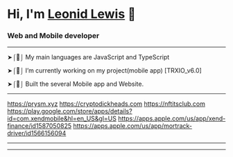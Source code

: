 # Hi, I'm [Leonid Lewis](https://www.linkedin.com/in/leonid-lewis-8b985721b) 👋 

### Web and Mobile developer

---
➤⌠🧻⌡ My main languages are JavaScript and TypeScript

➤⌠🔭⌡ I’m currently working on my project(mobile app) [TRXIO_v6.0]

➤⌠🔬⌡ Built the several Mobile app and Website.

---
https://prysm.xyz
https://cryptodickheads.com
https://nftitsclub.com
https://play.google.com/store/apps/details?id=com.xendmobile&hl=en_US&gl=US
https://apps.apple.com/us/app/xend-finance/id1587050825
https://apps.apple.com/us/app/mortrack-driver/id1566156094

---

---
